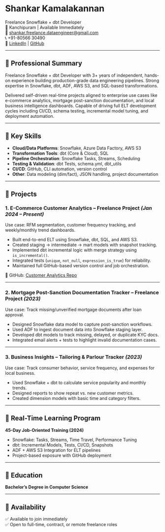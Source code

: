 # Shankar Kamalakannan  
Freelance Snowflake + dbt Developer  
📍 Kanchipuram | Available Immediately  
📧 shankar.freelance.dataengineer@gmail.com  
📞 +91-80566 30490  
🔗 [LinkedIn](https://www.linkedin.com/in/shankarkk/) | [GitHub](https://github.com/Shankarkk)

---

## 🔹 Professional Summary

Freelance Snowflake + dbt Developer with 3+ years of independent, hands-on experience building production-grade data engineering pipelines. Strong expertise in Snowflake, dbt, ADF, AWS S3, and SQL-based transformations.

Delivered self-driven real-time projects aligned to enterprise use cases like e-commerce analytics, mortgage post-sanction documentation, and local business intelligence dashboards. Capable of driving full ELT development cycles including CI/CD, schema testing, incremental model tuning, and deployment automation.

---

## 🔹 Key Skills

- **Cloud/Data Platforms**: Snowflake, Azure Data Factory, AWS S3  
- **Transformation Tools**: dbt (Core & Cloud), SQL  
- **Pipeline Orchestration**: Snowflake Tasks, Streams, Scheduling  
- **Testing & Validation**: dbt Tests, schema.yml, dbt_utils  
- **CI/CD**: GitHub, CLI automation, version control  
- **Other**: Data modeling (dim/fact), JSON handling, project documentation

---

## 🔹 Projects

### 1. E-Commerce Customer Analytics – Freelance Project *(Jan 2024 – Present)*  
Use case: RFM segmentation, customer frequency tracking, and weekly/monthly trend dashboards.

- Built end-to-end ELT using Snowflake, dbt, SQL, and AWS S3.  
- Created staging → intermediate → mart models with snapshot tracking.  
- Implemented dbt incremental logic with merge strategy using `is_incremental()`.  
- Integrated tests (`unique`, `not_null`, `expression_is_true`) for reliability.  
- Maintained full GitHub-based version control and job orchestration.

🔗 GitHub: [Customer Analytics Repo](https://github.com/Shankarkk/Customer_Analytics)

---

### 2. Mortgage Post-Sanction Documentation Tracker – Freelance Project *(2023)*  
Use case: Track missing/unverified mortgage documents after loan approval.

- Designed Snowflake data model to capture post-sanction workflows.  
- Used ADF to ingest document data into Snowflake staging layer.  
- Developed dbt models to track missing, delayed, or duplicate KYC docs.  
- Integrated email alerts + tests to highlight invalid documentation cases.

---

### 3. Business Insights – Tailoring & Parlour Tracker *(2023)*  
Use case: Track consumer behavior, service frequency, and expenses for local business.

- Used Snowflake + dbt to calculate service popularity and monthly trends.  
- Designed reports to show repeat vs. new customer metrics.  
- Created dimension models with basic time and category filters.

---

## 🔹 Real-Time Learning Program

**45-Day Job-Oriented Training (2024)**  
- Snowflake: Tasks, Streams, Time Travel, Performance Tuning  
- dbt: Incremental Models, Tests, CI/CD, Snapshots  
- ADF + AWS S3 Integration for ELT pipelines  
- Project-based exposure with GitHub deployment

---

## 🔹 Education

**Bachelor’s Degree in Computer Science**  

---

## 🔹 Availability

✅ Available to join immediately  
✅ Open to full-time, contract, or remote freelance roles
